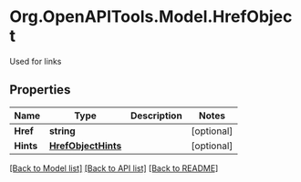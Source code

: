 # Org.OpenAPITools.Model.HrefObject
Used for links

## Properties

Name | Type | Description | Notes
------------ | ------------- | ------------- | -------------
**Href** | **string** |  | [optional] 
**Hints** | [**HrefObjectHints**](HrefObjectHints.md) |  | [optional] 

[[Back to Model list]](../README.md#documentation-for-models) [[Back to API list]](../README.md#documentation-for-api-endpoints) [[Back to README]](../README.md)

